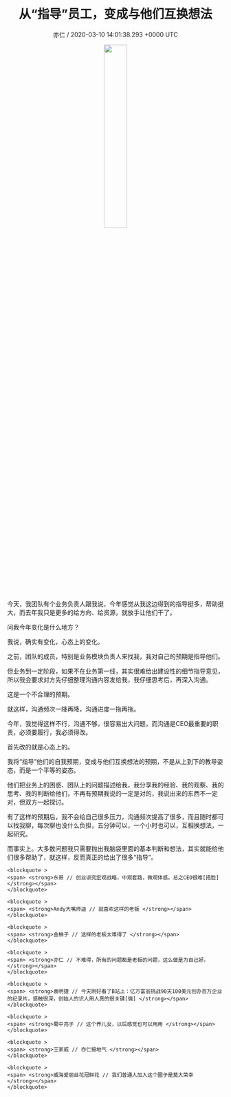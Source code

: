 <h1 align="center">从“指导”员工，变成与他们互换想法</h1>
<p align="center">
    <a>亦仁 / 2020-03-10 14:01:38.293 &#43;0000 UTC</a>
</p>

<div align="center">
    <img src="https://images.zsxq.com/Fn3NQqCN8nuGF86yZPXSbEsl0mb3?e=1590940799&amp;token=kIxbL07-8jAj8w1n4s9zv64FuZZNEATmlU_Vm6zD:pfbNc8W3hS0oYG_hyXXh_rHMHuc=" width="33%" height="33%"/>
</div>

<div>
今天，我团队有个业务负责人跟我说，今年感觉从我这边得到的指导挺多，帮助挺大，而去年我只是更多的给方向、给资源，就放手让他们干了。

问我今年变化是什么地方？

我说，确实有变化，心态上的变化。

之前，团队的成员，特别是业务模块负责人来找我，我对自己的预期是指导他们。

但业务到一定阶段，如果不在业务第一线，其实很难给出建设性的细节指导意见，所以我会要求对方先仔细整理沟通内容发给我，我仔细思考后，再深入沟通。

这是一个不合理的预期。

就这样，沟通频次一降再降，沟通进度一拖再拖。

今年，我觉得这样不行，沟通不够，很容易出大问题，而沟通是CEO最重要的职责，必须要履行，我必须得改。

首先改的就是心态上的。

我将“指导”他们的自我预期，变成与他们互换想法的预期，不是从上到下的教导姿态，而是一个平等的姿态。

他们把业务上的困惑、团队上的问题描述给我，我分享我的经验、我的观察、我的思考、我的判断给他们，不再有预期我说的一定是对的，我说出来的东西不一定对，但双方一起探讨。

有了这样的预期后，我不会给自己很多压力，沟通频次提高了很多，而且随时都可以找我聊，每次聊也没什么负担，五分钟可以，一个小时也可以，互相换想法，一起研究。

而事实上。大多数问题我只需要抛出我脑袋里面的基本判断和想法，其实就能给他们很多帮助了，就这样，反而真正的给出了很多“指导”。
</div>

<div class="image" align="center">
    
</div>

<div align="left">
    
    <blockquote >
    <span> <strong>东哥 // 创业讲究宏观战略，中观套路，微观体感。总之CEO很难[捂脸] </strong></span>
    </blockquote>
    
    <blockquote >
    <span> <strong>Andy大嘴师迪 // 就喜欢这样的老板 </strong></span>
    </blockquote>
    
    <blockquote >
    <span> <strong>金柚子 // 这样的老板太难得了 </strong></span>
    </blockquote>
    
    <blockquote >
    <span> <strong>亦仁 // 不难得，所有的问题都是老板的问题，这么做是为自己好。 </strong></span>
    </blockquote>
    
    <blockquote >
    <span> <strong>袁明捷 // 今天刚好看了B站上：亿万富翁挑战90天100美元创办百万企业的纪录片，感触很深，创始人的识人用人真的很关键[强] </strong></span>
    </blockquote>
    
    <blockquote >
    <span> <strong>蜀中亮子 // 这个养儿女，以后感觉也可以用用 </strong></span>
    </blockquote>
    
    <blockquote >
    <span> <strong>王家威 // 亦仁接地气 </strong></span>
    </blockquote>
    
    <blockquote >
    <span> <strong>威海爱丽丝花冠鲜花 // 我们普通人加入这个圈子是莫大荣幸 </strong></span>
    </blockquote>
    
</div>